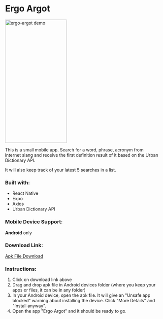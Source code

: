 # Ergo Argot

<img src="./assets/ergo-argot-demo.gif" width="200" height="400" alt="ergo-argot demo">

This is a small mobile app. Search for a word, phrase, acronym from internet slang and receive the first definition result of it based on the Urban Dictionary API.

It will also keep track of your latest 5 searches in a list.

### Built with:
- React Native
- Expo
- Axios
- Urban Dictionary API

### Mobile Device Support:
**Android** only

### Download Link:
[Apk File Download](https://expo.dev/artifacts/eas/vCuAaUX5RUH1YdrXAXJq9j.apk)

### Instructions:
1. Click on download link above
2. Drag and drop apk file in Android devices folder (where you keep your apps or files, it can be in any folder)
3. In your Android device, open the apk file. It will give an "Unsafe app blocked" warning about installing the device. Click "More Details" and "Install anyway".
4. Open the app "Ergo Argot" and it should be ready to go.